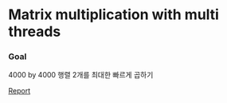 # Matrix multiplication with multi threads

### Goal
4000 by 4000 행렬 2개를 최대한 빠르게 곱하기

[Report](docs/report.md)

